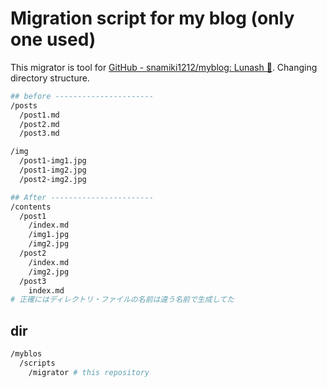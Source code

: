 # Migration script for my blog (only one used)

This migrator is tool for [GitHub - snamiki1212/myblog: Lunash 🌙](https://github.com/snamiki1212/myblog). Changing directory structure.

```zsh
## before ----------------------
/posts
  /post1.md
  /post2.md
  /post3.md

/img
  /post1-img1.jpg
  /post1-img2.jpg
  /post2-img2.jpg

## After -----------------------
/contents
  /post1
    /index.md
    /img1.jpg
    /img2.jpg
  /post2
    /index.md
    /img2.jpg
  /post3
    index.md
# 正確にはディレクトリ・ファイルの名前は違う名前で生成してた
```

## dir

```zsh
/myblos
  /scripts
    /migrator # this repository
```

